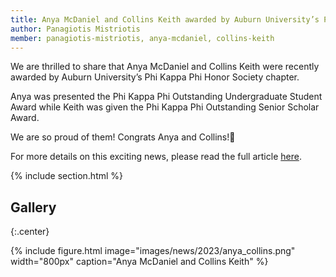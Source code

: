 ```yaml
---
title: Anya McDaniel and Collins Keith awarded by Auburn University’s Phi Kappa Phi Honor Society chapter 
author: Panagiotis Mistriotis
member: panagiotis-mistriotis, anya-mcdaniel, collins-keith
---
```


We are thrilled to share that Anya McDaniel and Collins Keith were recently awarded by Auburn University’s Phi Kappa Phi Honor Society chapter.

Anya was presented the Phi Kappa Phi Outstanding Undergraduate Student Award while Keith was given the Phi Kappa Phi Outstanding Senior Scholar Award.

We are so proud of them! Congrats Anya and Collins!🎉

For more details on this exciting news, please read the full article [here](https://eng.auburn.edu/news/2023/11/phi-kappa-phi-honor-society-awards-have-chemical-engineering-flavor).

{% include section.html %}

## Gallery

{:.center}

{%
  include figure.html
  image="images/news/2023/anya_collins.png"
  width="800px"
  caption="Anya McDaniel and Collins Keith"
%}

